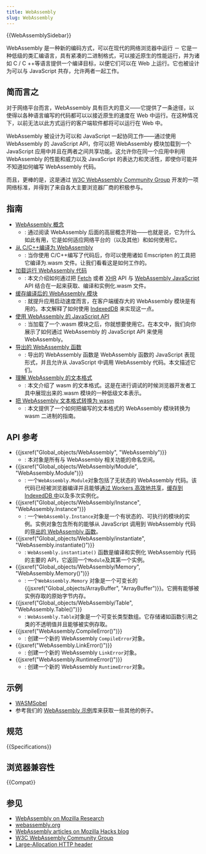 ```yaml
---
title: WebAssembly
slug: WebAssembly
---
```


{{WebAssemblySidebar}}

WebAssembly 是一种新的编码方式，可以在现代的网络浏览器中运行 － 它是一种低级的类汇编语言，具有紧凑的二进制格式，可以接近原生的性能运行，并为诸如 C / C ++等语言提供一个编译目标，以便它们可以在 Web 上运行。它也被设计为可以与 JavaScript 共存，允许两者一起工作。

## 简而言之

对于网络平台而言，WebAssembly 具有巨大的意义——它提供了一条途径，以使得以各种语言编写的代码都可以以接近原生的速度在 Web 中运行。在这种情况下，以前无法以此方式运行的客户端软件都将可以运行在 Web 中。

WebAssembly 被设计为可以和 JavaScript 一起协同工作——通过使用 WebAssembly 的 JavaScript API，你可以把 WebAssembly 模块加载到一个 JavaScript 应用中并且在两者之间共享功能。这允许你在同一个应用中利用 WebAssembly 的性能和威力以及 JavaScript 的表达力和灵活性，即使你可能并不知道如何编写 WebAssembly 代码。

而且，更棒的是，这是通过 [W3C WebAssembly Community Group](https://www.w3.org/community/webassembly/) 开发的一项网络标准，并得到了来自各大主要浏览器厂商的积极参与。

## 指南

- [WebAssembly 概念](/zh-CN/docs/WebAssembly/Concepts)
  - : 通过阅读 WebAssembly 后面的高层概念开始——也就是说，它为什么如此有用，它是如何适应网络平台的（以及其他）和如何使用它。
- [从 C/C++编译为 WebAssembly](/zh-CN/docs/WebAssembly/C_to_wasm)
  - : 当你使用 C/C++编写了代码后，你可以使用诸如 Emscripten 的工具把它编译为.wasm 文件。让我们看看这是如何工作的。
- [加载运行 WebAssembly 代码](/zh-CN/docs/WebAssembly/Loading_and_running)
  - : 本文介绍如何通过把 [Fetch](/zh-CN/docs/Web/API/Fetch_API) 或者 [XHR](/zh-CN/docs/Web/API/XMLHttpRequest) API 与 [WebAssembly JavaScript](/zh-CN/docs/Web/JavaScript/Reference/Global_Objects/WebAssembly) API 结合在一起来获取、编译和实例化.wasm 文件。
- [缓存编译后的 WebAssembly 模块](/zh-CN/docs/WebAssembly/Caching_modules)
  - : 就提升应用启动速度而言，在客户端缓存大的 WebAssembly 模块是有用的。本文解释了如何使用 [IndexedDB](/zh-CN/docs/Web/API/IndexedDB_API) 来实现这一点。
- [使用 WebAssembly 的 JavaScript API](/zh-CN/docs/WebAssembly/Using_the_JavaScript_API)
  - : 当加载了一个.wasm 模块之后，你就想要使用它。在本文中，我们向你展示了如何通过 WebAssembly 的 JavaScript API 来使用 WebAssembly。
- [导出的 WebAssembly 函数](/zh-CN/docs/WebAssembly/Exported_functions)
  - : 导出的 WebAssembly 函数是 WebAssembly 函数的 JavaScript 表现形式，并且允许从 JavaScript 中调用 WebAssembly 代码。本文描述它们。
- [理解 WebAssembly 的文本格式](/zh-CN/docs/WebAssembly/Understanding_the_text_format)
  - : 本文介绍了 wasm 的文本格式。这是在进行调试的时候浏览器开发者工具中展现出来的.wasm 模块的一种低级文本表示。
- [把 WebAssembly 文本格式转换为 wasm](/zh-CN/docs/WebAssembly/Text_format_to_wasm)
  - : 本文提供了一个如何把编写的文本格式的 WebAssembly 模块转换为 wasm 二进制的指南。

## API 参考

- {{jsxref("Global_objects/WebAssembly", "WebAssembly")}}
  - : 本对象是所有与 WebAssembly 相关功能的命名空间。
- {{jsxref("Global_objects/WebAssembly/Module", "WebAssembly.Module")}}
  - : 一个`WebAssembly.Module`对象包括了无状态的 WebAssembly 代码。该代码已经被浏览器编译并且能够[通过 Workers 高效地共享](/zh-CN/docs/Web/API/Worker/postMessage)，[缓存到 IndexedDB 中](/zh-CN/docs/WebAssembly/Caching_modules)以及多次实例化。
- {{jsxref("Global_objects/WebAssembly/Instance", "WebAssembly.Instance")}}
  - : 一个`WebAssembly.Instance`对象是一个有状态的、可执行的模块的实例。实例对象包含所有的能够从 JavaScript 调用到 WebAssembly 代码的[导出的 WebAssembly 函数](/zh-CN/docs/WebAssembly/Exported_functions)。
- {{jsxref("Global_objects/WebAssembly/instantiate", "WebAssembly.instantiate()")}}
  - : `WebAssembly.instantiate()` 函数是编译和实例化 WebAssembly 代码的主要的 API，它返回一个`Module`及其第一个实例。
- {{jsxref("Global_objects/WebAssembly/Memory", "WebAssembly.Memory()")}}
  - : 一个`WebAssembly.Memory` 对象是一个可变长的{{jsxref("Global_objects/ArrayBuffer", "ArrayBuffer")}}。它拥有能够被实例存取的原始字节内存。
- {{jsxref("Global_objects/WebAssembly/Table", "WebAssembly.Table()")}}
  - : `WebAssembly.Table`对象是一个可变长类型数组。它存储诸如函数引用之类的不透明值并且能够被实例存取。
- {{jsxref("WebAssembly.CompileError()")}}
  - : 创建一个新的 WebAssembly `CompileError`对象。
- {{jsxref("WebAssembly.LinkError()")}}
  - : 创建一个新的 WebAssembly `LinkError`对象。
- {{jsxref("WebAssembly.RuntimeError()")}}
  - : 创建一个新的 WebAssembly `RuntimeError`对象。

## 示例

- [WASMSobel](https://github.com/JasonWeathersby/WASMSobel)
- 参考我们的 [WebAssembly 示例](https://github.com/mdn/webassembly-examples/)库来获取一些其他的例子。

## 规范

{{Specifications}}

## 浏览器兼容性

{{Compat}}

## 参见

- [WebAssembly on Mozilla Research](https://research.mozilla.org/webassembly/)
- [webassembly.org](http://webassembly.org/)
- [WebAssembly articles on Mozilla Hacks blog](https://hacks.mozilla.org/category/webassembly/)
- [W3C WebAssembly Community Group](https://www.w3.org/community/webassembly/)
- [Large-Allocation HTTP header](/zh-CN/docs/Web/HTTP/Headers/Large-Allocation)
